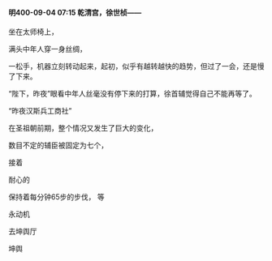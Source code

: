 #### 明400-09-04 07:15 乾清宫，徐世桢——

坐在太师椅上，


满头中年人穿一身丝绸，

一松手，机器立刻转动起来，起初，似乎有越转越快的趋势，但过了一会，还是慢了下来。

“陛下，昨夜”眼看中年人丝毫没有停下来的打算，徐首辅觉得自己不能再等了。

“昨夜汉斯兵工商社”

在圣祖朝前期，整个情况又发生了巨大的变化，

数目不定的辅臣被固定为七个，

接着

耐心的

保持着每分钟65步的步伐，
等

永动机

去坤舆厅

坤舆

